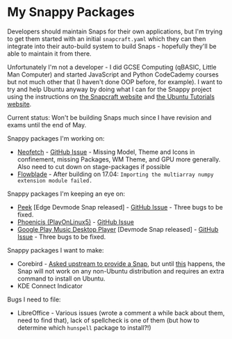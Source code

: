 # My Snappy Packages
Developers should maintain Snaps for their own applications, but I'm trying to get them started with an initial `snapcraft.yaml` which they can then integrate into their auto-build system to build Snaps - hopefully they'll be able to maintain it from there.

Unfortunately I'm not a developer - I did GCSE Computing (qBASIC, Little Man Computer) and started JavaScript and Python CodeCademy courses but not much other that (I haven't done OOP before, for example). I want to try and help Ubuntu anyway by doing what I can for the Snappy project using the instructions on [the Snapcraft website](https://snapcraft.io/) and [the Ubuntu Tutorials website](https://tutorials.ubuntu.com/).

Current status:
Won't be building Snaps much since I have revision and exams until the end of May.

Snappy packages I'm working on:
- [Neofetch](https://github.com/dylanaraps/neofetch/) - [GitHub Issue](https://github.com/dylanaraps/neofetch/issues/645) - Missing Model, Theme and Icons in confinement, missing Packages, WM Theme, and GPU more generally. Also need to cut down on stage-packages if possible
- [Flowblade](https://github.com/jliljebl/flowblade) - After building on 17.04: `Importing the multiarray numpy extension module failed.`

Snappy packages I'm keeping an eye on:
- [Peek](https://github.com/phw/peek) [Edge Devmode Snap released] - [GitHub Issue](https://github.com/phw/peek/issues/84) - Three bugs to be fixed.
- [Phoenicis (PlayOnLinux5)](https://github.com/PlayOnLinux/POL-POM-5/) - [GitHub Issue](https://github.com/PlayOnLinux/POL-POM-5/issues/752)
- [Google Play Music Desktop Player](https://github.com/MarshallOfSound/Google-Play-Music-Desktop-Player-UNOFFICIAL-) [Devmode Snap released] - [GitHub Issue](https://github.com/MarshallOfSound/Google-Play-Music-Desktop-Player-UNOFFICIAL-/issues/2464#issuecomment-297883345) - Three bugs to be fixed.

Snappy packages I want to make:
- Corebird - [Asked upstream to provide a Snap](https://github.com/baedert/corebird/issues/707), but until [this](https://forum.snapcraft.io/t/integrate-snapd-xdg-open-into-snapd-repository/100/) happens, the Snap will not work on any non-Ubuntu distribution and requires an extra command to install on Ubuntu.
- KDE Connect Indicator

Bugs I need to file:
- LibreOffice - Various issues (wrote a comment a while back about them, need to find that), lack of spellcheck is one of them (but how to determine which `hunspell` package to install?!)
